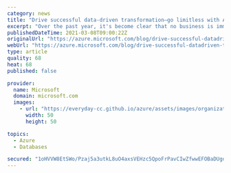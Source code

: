 ```yaml
---
category: news
title: "Drive successful data-driven transformation—go limitless with Azure data"
excerpt: "Over the past year, it's become clear that no business is immune to sudden changes. Embracing data as a strategic asset is key to remaining agile amidst uncertainty. "
publishedDateTime: 2021-03-08T09:00:22Z
originalUrl: "https://azure.microsoft.com/blog/drive-successful-datadriven-transformation-go-limitless-with-azure-data/"
webUrl: "https://azure.microsoft.com/blog/drive-successful-datadriven-transformation-go-limitless-with-azure-data/"
type: article
quality: 68
heat: 68
published: false

provider:
  name: Microsoft
  domain: microsoft.com
  images:
    - url: "https://everyday-cc.github.io/azure/assets/images/organizations/microsoft.com-50x50.jpg"
      width: 50
      height: 50

topics:
  - Azure
  - Databases

secured: "1oHVVW8EtSWo/Pzaj5a3utkL8uO4axsVEHzc5QpoFrPavCIwZfwwEFOBaDUgdkxEpo6vrs23aYAnf/E0wDydGSc6BeikGuhcZNLX5fPFaAOZNQ799Vt2RYW79sJgf0TI8UIHTunghNYzPk8sFguxnQ76hY2adqOm3KoQe8Xgk65j56FbMO+CuVZluqwNTDL8Jp1unDW7EPINTRep2LnZ7HVnZd1bd4zaQw4ATlS+Q+wyvU+e2ku74NokxajirMz2jSlRpjkGiMNWCumLBW9KDLNFFjvLJvw2qzMnwujk+ZEbzCwtGWmv7DsRfw1xpvKU9CzUM2Dlwj/q1lrs+G/C3vDcqfDdCHIJuOItFliUIBI=;qwEt8WN8wL5/fmcUW/LJVw=="
---
```


